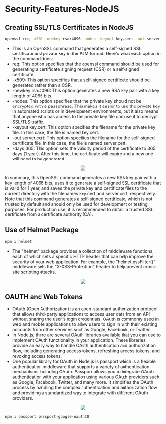 # Security-Features-NodeJS

## Creating SSL/TLS Certificates in NodeJS

```sh
openssl req -x509 -newkey rsa:4096 -nodes -keyout key.cert -out server.cert -days 365

```

- This is an OpenSSL command that generates a self-signed SSL certificate and private key in the PEM format. Here's what each option in the command does:
- req: This option specifies that the openssl command should be used for generating a certificate signing request (CSR) or a self-signed certificate.
- -x509: This option specifies that a self-signed certificate should be generated rather than a CSR.
- -newkey rsa:4096: This option generates a new RSA key pair with a key length of 4096 bits.
- -nodes: This option specifies that the private key should not be encrypted with a passphrase. This makes it easier to use the private key in automated scripts or in development environments, but it also means that anyone who has access to the private key file can use it to decrypt SSL/TLS traffic.
- -keyout key.cert: This option specifies the filename for the private key file. In this case, the file is named key.cert.
- -out server.cert: This option specifies the filename for the self-signed certificate file. In this case, the file is named server.cert.
- -days 365: This option sets the validity period of the certificate to 365 days (1 year). After this time, the certificate will expire and a new one will need to be generated.

 <p align="center">
 <img src="https://user-images.githubusercontent.com/104893311/222834827-ec79fd12-c06d-4881-a31a-043cf62ad2ca.png">
</p>

In summary, this OpenSSL command generates a new RSA key pair with a key length of 4096 bits, uses it to generate a self-signed SSL certificate that is valid for 1 year, and saves the private key and certificate files to the current directory with the filenames key.cert and server.cert, respectively. Note that this command generates a self-signed certificate, which is not trusted by default and should only be used for development or testing purposes. For production use, it is recommended to obtain a trusted SSL certificate from a certificate authority (CA).

## Use of Helmet Package

```sh
npm i helmet
```

- The "helmet" package provides a collection of middleware functions, each of which sets a specific HTTP header that can help improve the security of your web application. For example, the "helmet.xssFilter()" middleware sets the "X-XSS-Protection" header to help prevent cross-site scripting attacks.

 <p align="center">
 <img src="https://user-images.githubusercontent.com/104893311/222834087-59808e7e-0594-4877-bb90-7b7672900b19.png">
</p>

## OAUTH and Web Tokens

- OAuth (Open Authorization) is an open-standard authorization protocol that allows third-party applications to access user data from an API without sharing the user's login credentials. OAuth is commonly used in web and mobile applications to allow users to sign in with their existing accounts from other services such as Google, Facebook, or Twitter.
- In Node.js, there are several OAuth libraries available that you can use to implement OAuth functionality in your application. These libraries provide an easy way to handle OAuth authentication and authorization flow, including generating access tokens, refreshing access tokens, and revoking access tokens.
- One popular library for OAuth in Node.js is passport which is a flexible authentication middleware that supports a variety of authentication mechanisms including OAuth. Passport allows you to integrate OAuth authentication with your application using various OAuth providers such as Google, Facebook, Twitter, and many more. It simplifies the OAuth process by handling the complex authentication and authorization flow and providing a standardized way to integrate with different OAuth providers.

<p align="center">
  <img src="https://images.ctfassets.net/cdy7uua7fh8z/2nbNztohyR7uMcZmnUt0VU/2c017d2a2a2cdd80f097554d33ff72dd/auth-sequence-auth-code.png">
 </p>

```sh
npm i passport passport-google-oauth20
```

